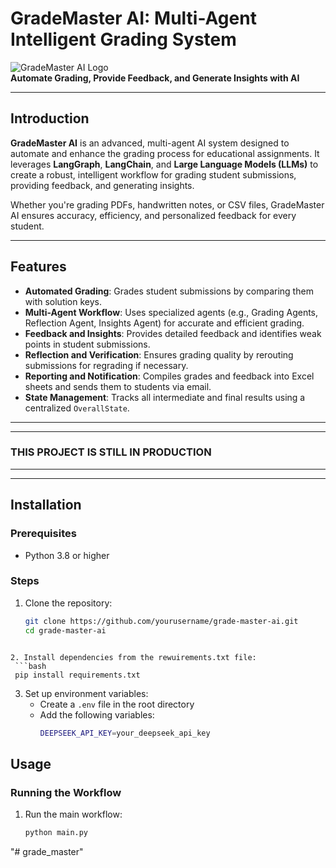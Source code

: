 # GradeMaster AI: Multi-Agent Intelligent Grading System

![GradeMaster AI Logo](https://via.placeholder.com/150)  
**Automate Grading, Provide Feedback, and Generate Insights with AI**

---
## Introduction

**GradeMaster AI** is an advanced, multi-agent AI system designed to automate and enhance the grading process for educational assignments. It leverages **LangGraph**, **LangChain**, and **Large Language Models (LLMs)** to create a robust, intelligent workflow for grading student submissions, providing feedback, and generating insights.

Whether you're grading PDFs, handwritten notes, or CSV files, GradeMaster AI ensures accuracy, efficiency, and personalized feedback for every student.

---

## Features

- **Automated Grading**: Grades student submissions by comparing them with solution keys.
- **Multi-Agent Workflow**: Uses specialized agents (e.g., Grading Agents, Reflection Agent, Insights Agent) for accurate and efficient grading.
- **Feedback and Insights**: Provides detailed feedback and identifies weak points in student submissions.
- **Reflection and Verification**: Ensures grading quality by rerouting submissions for regrading if necessary.
- **Reporting and Notification**: Compiles grades and feedback into Excel sheets and sends them to students via email.
- **State Management**: Tracks all intermediate and final results using a centralized `OverallState`.

---
---
### THIS PROJECT IS STILL IN PRODUCTION
---
---

## Installation

### Prerequisites
- Python 3.8 or higher

### Steps
1. Clone the repository:
   ```bash
   git clone https://github.com/yourusername/grade-master-ai.git
   cd grade-master-ai
  ```

2. Install dependencies from the rewuirements.txt file:
   ```bash
   pip install requirements.txt
   ```

3. Set up environment variables:
   - Create a `.env` file in the root directory
   - Add the following variables:
     ```bash
     DEEPSEEK_API_KEY=your_deepseek_api_key
     ```


## Usage

### Running the Workflow


1. Run the main workflow:
   ```bash
   python main.py
   ```
"# grade_master" 
